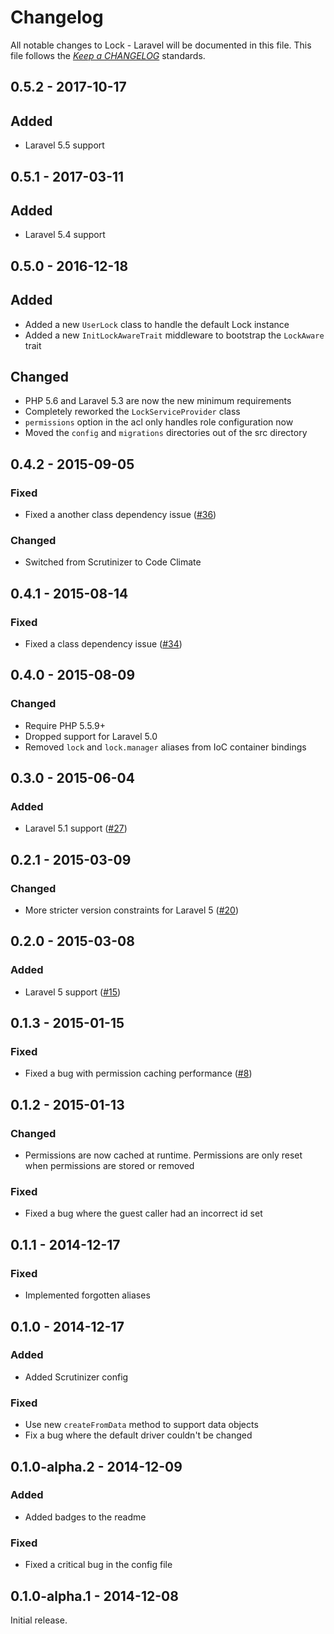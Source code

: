 # Changelog

All notable changes to Lock - Laravel will be documented in this file. This file follows the *[Keep a CHANGELOG](http://keepachangelog.com/)* standards.

## 0.5.2 - 2017-10-17

## Added

- Laravel 5.5 support

## 0.5.1 - 2017-03-11

## Added

- Laravel 5.4 support

## 0.5.0 - 2016-12-18

## Added

- Added a new `UserLock` class to handle the default Lock instance
- Added a new `InitLockAwareTrait` middleware to bootstrap the `LockAware` trait

## Changed

- PHP 5.6 and Laravel 5.3 are now the new minimum requirements
- Completely reworked the `LockServiceProvider` class
- `permissions` option in the acl only handles role configuration now
- Moved the `config` and `migrations` directories out of the src directory

## 0.4.2 - 2015-09-05

### Fixed

- Fixed a another class dependency issue ([#36](https://github.com/BeatSwitch/lock-laravel/pull/36))

### Changed

- Switched from Scrutinizer to Code Climate

## 0.4.1 - 2015-08-14

### Fixed

- Fixed a class dependency issue ([#34](https://github.com/BeatSwitch/lock-laravel/pull/34))

## 0.4.0 - 2015-08-09

### Changed

- Require PHP 5.5.9+
- Dropped support for Laravel 5.0
- Removed `lock` and `lock.manager` aliases from IoC container bindings

## 0.3.0 - 2015-06-04

### Added

- Laravel 5.1 support ([#27](https://github.com/BeatSwitch/lock-laravel/pull/27))

## 0.2.1 - 2015-03-09

### Changed

- More stricter version constraints for Laravel 5 ([#20](https://github.com/BeatSwitch/lock-laravel/pull/20))

## 0.2.0 - 2015-03-08

### Added

- Laravel 5 support ([#15](https://github.com/BeatSwitch/lock-laravel/pull/17))

## 0.1.3 - 2015-01-15

### Fixed

- Fixed a bug with permission caching performance ([#8](https://github.com/BeatSwitch/lock-laravel/pull/8)) 

## 0.1.2 - 2015-01-13

### Changed

- Permissions are now cached at runtime. Permissions are only reset when permissions are stored or removed

### Fixed

- Fixed a bug where the guest caller had an incorrect id set

## 0.1.1 - 2014-12-17

### Fixed

- Implemented forgotten aliases

## 0.1.0 - 2014-12-17

### Added

- Added Scrutinizer config

### Fixed

- Use new `createFromData` method to support data objects
- Fix a bug where the default driver couldn't be changed

## 0.1.0-alpha.2 - 2014-12-09

### Added

- Added badges to the readme

### Fixed

- Fixed a critical bug in the config file

## 0.1.0-alpha.1 - 2014-12-08

Initial release.
